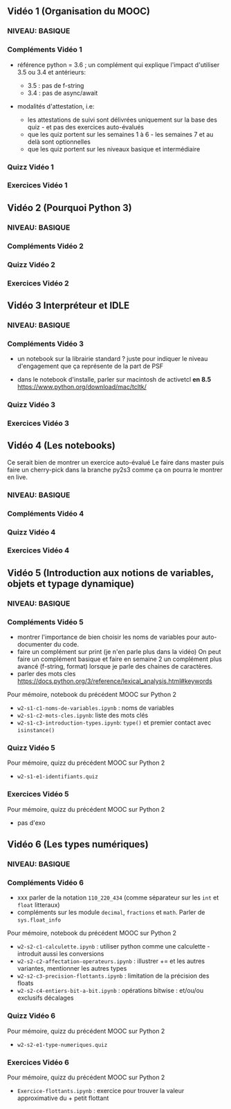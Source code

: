 ## Vidéo 1 (Organisation du MOOC)



### NIVEAU: BASIQUE
### Compléments Vidéo 1

* référence python = 3.6 ; un complément qui explique l'impact d'utiliser 3.5 ou 3.4 et antérieurs:
  * 3.5 : pas de f-string
  * 3.4 : pas de async/await

* modalités d'attestation, i.e:
  * les attestations de suivi sont délivrées uniquement sur la base des quiz - et pas des exercices auto-évalués
  * que les quiz portent sur les semaines 1 à 6 - les semaines 7 et au delà sont optionnelles
  * que les quiz portent sur les niveaux basique et intermédiaire

### Quizz Vidéo 1
### Exercices Vidéo 1


## Vidéo 2 (Pourquoi Python 3)

### NIVEAU: BASIQUE
### Compléments Vidéo 2
### Quizz Vidéo 2
### Exercices Vidéo 2


## Vidéo 3 Interpréteur et IDLE

### NIVEAU: BASIQUE
### Compléments Vidéo 3

* un notebook sur la librairie standard ?
  juste pour indiquer le niveau d'engagement que ça représente de la part de PSF

* dans le notebook d'installe, parler sur macintosh de activetcl **en 8.5**
https://www.python.org/download/mac/tcltk/



### Quizz Vidéo 3
### Exercices Vidéo 3


## Vidéo 4 (Les notebooks)

Ce serait bien de montrer un exercice auto-évalué
Le faire dans master puis faire un cherry-pick dans la branche py2s3 comme ça on pourra le montrer en live.

### NIVEAU: BASIQUE
### Compléments Vidéo 4
### Quizz Vidéo 4
### Exercices Vidéo 4


## Vidéo 5 (Introduction aux notions de variables, objets et typage dynamique)

### NIVEAU: BASIQUE

### Compléments Vidéo 5

 * montrer l'importance de bien choisir les noms de variables pour
   auto-documenter du code.
 * faire un complément sur print (je n'en parle plus dans la vidéo)
   On peut faire un complément basique et faire en semaine 2 un complément plus avancé (f-string, format) lorsque je parle des chaines de caractères.
 * parler des mots cles https://docs.python.org/3/reference/lexical_analysis.html#keywords

Pour mémoire, notebook du précédent MOOC sur Python 2

  * `w2-s1-c1-noms-de-variables.ipynb` : noms de variables
  * `w2-s1-c2-mots-cles.ipynb`: liste des mots clés
  * `w2-s1-c3-introduction-types.ipynb`: `type()` et premier contact avec `isinstance()`

### Quizz Vidéo 5

Pour mémoire, quizz du précédent MOOC sur Python 2

  * `w2-s1-e1-identifiants.quiz`

### Exercices Vidéo 5

Pour mémoire, quizz du précédent MOOC sur Python 2

   * pas d'exo


## Vidéo 6 (Les types numériques)

### NIVEAU: BASIQUE

### Compléments Vidéo 6

 * xxx parler de la notation `110_220_434` (comme séparateur sur les `int` et
   `float` litteraux)
 * compléments sur les module `decimal`, `fractions` et `math`. Parler de
   `sys.float_info`

Pour mémoire, notebook du précédent MOOC sur Python 2

  * `w2-s2-c1-calculette.ipynb` : utiliser python comme une calculette - introduit aussi les conversions
  * `w2-s2-c2-affectation-operateurs.ipynb` : illustrer += et les autres variantes, mentionner les autres types  
  * `w2-s2-c3-precision-flottants.ipynb` : limitation de la précision des floats  
  * `w2-s2-c4-entiers-bit-a-bit.ipynb` : opérations bitwise : et/ou/ou exclusifs décalages 

### Quizz Vidéo 6

Pour mémoire, quizz du précédent MOOC sur Python 2

* `w2-s2-e1-type-numeriques.quiz`


### Exercices Vidéo 6

Pour mémoire, quizz du précédent MOOC sur Python 2

* `Exercice-flottants.ipynb` :
     exercice pour trouver la valeur approximative du + petit flottant 
